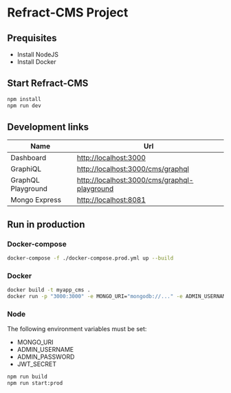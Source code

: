 # Refract-CMS Project

## Prequisites

- Install NodeJS
- Install Docker

## Start Refract-CMS

```bash
npm install
npm run dev
```

## Development links

| Name               | Url                                            |
| ------------------ | ---------------------------------------------- |
| Dashboard          | <http://localhost:3000>                        |
| GraphiQL           | <http://localhost:3000/cms/graphql>            |
| GraphQL Playground | <http://localhost:3000/cms/graphql-playground> |
| Mongo Express      | <http://localhost:8081>                        |

## Run in production

### Docker-compose

```bash
docker-compose -f ./docker-compose.prod.yml up --build
```

### Docker

```bash
docker build -t myapp_cms .
docker run -p "3000:3000" -e MONGO_URI="mongodb://..." -e ADMIN_USERNAME="admin" -e ADMIN_PASSWORD="..." -e JWT_SECRET="secret123" myapp_cms
```

### Node

The following environment variables must be set:

- MONGO_URI
- ADMIN_USERNAME
- ADMIN_PASSWORD
- JWT_SECRET

```bash
npm run build
npm run start:prod
```
